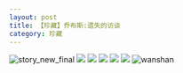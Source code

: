 ```yaml
---
layout: post
title: 【珍藏】乔布斯:遗失的访谈
category: 珍藏
---
```

![story_new_final](http://rjbwi03xh.hd-bkt.clouddn.com/img/story_new_final_0322.png)
![](http://rjbwd52rw.hd-bkt.clouddn.com/img/lost-interview-220508-4.png)
![](http://rjbwd52rw.hd-bkt.clouddn.com/img/lost-interview-220508-5.png)
![](http://rjbwd52rw.hd-bkt.clouddn.com/img/lost-interview-220508-1.png)
![](http://rjbwd52rw.hd-bkt.clouddn.com/img/lost-interview-220508-2.png)
![](http://rjbwd52rw.hd-bkt.clouddn.com/img/lost-interview-220508-3.png)
![wanshan](http://rjbwi03xh.hd-bkt.clouddn.com/img/wanshan.png)
  




